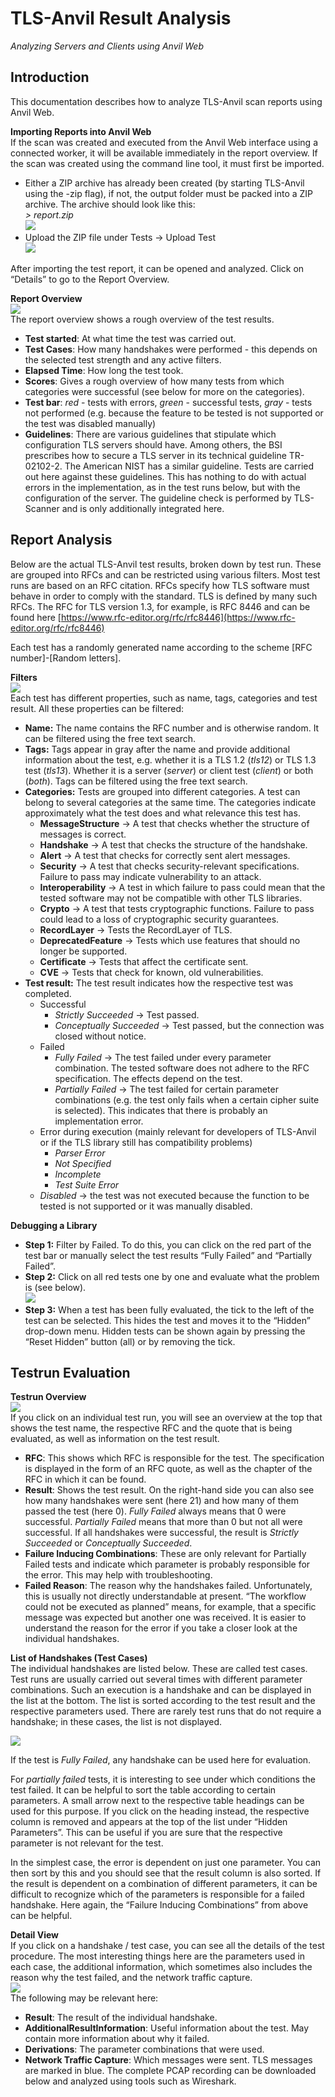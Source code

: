 # TLS-Anvil Result Analysis

*Analyzing Servers and Clients using Anvil Web*

## Introduction

This documentation describes how to analyze TLS-Anvil scan reports using Anvil Web.

**Importing Reports into Anvil Web**  
If the scan was created and executed from the Anvil Web interface using a connected worker, it will be available immediately in the report overview. If the scan was created using the command line tool, it must first be imported.

* Either a ZIP archive has already been created (by starting TLS-Anvil using the \-zip flag), if not, the output folder must be packed into a ZIP archive. The archive should look like this:  
  *\> report.zip*  
  ![](/img/result-analysis/report-file-structure.png)
* Upload the ZIP file under Tests → Upload Test  
  ![](/img/result-analysis/report-list.png)

After importing the test report, it can be opened and analyzed. Click on “Details” to go to the Report Overview.

**Report Overview**  
**![](/img/result-analysis/report-overview.png)**  
The report overview shows a rough overview of the test results.

* **Test started**: At what time the test was carried out.
* **Test Cases**: How many handshakes were performed \- this depends on the selected test strength and any active filters.
* **Elapsed Time**: How long the test took.
* **Scores**: Gives a rough overview of how many tests from which categories were successful (see below for more on the categories).
* **Test bar**: *red* \- tests with errors, *green* \- successful tests, *gray* \- tests not performed (e.g. because the feature to be tested is not supported or the test was disabled manually)
* **Guidelines**: There are various guidelines that stipulate which configuration TLS servers should have. Among others, the BSI prescribes how to secure a TLS server in its technical guideline TR-02102-2. The American NIST has a similar guideline. Tests are carried out here against these guidelines. This has nothing to do with actual errors in the implementation, as in the test runs below, but with the configuration of the server. The guideline check is performed by TLS-Scanner and is only additionally integrated here.

## Report Analysis

Below are the actual TLS-Anvil test results, broken down by test run. These are grouped into RFCs and can be restricted using various filters. Most test runs are based on an RFC citation. RFCs specify how TLS software must behave in order to comply with the standard. TLS is defined by many such RFCs. The RFC for TLS version 1.3, for example, is RFC 8446 and can be found here [https://www.rfc-editor.org/rfc/rfc8446](https://www.rfc-editor.org/rfc/rfc8446)

Each test has a randomly generated name according to the scheme \[RFC number\]-\[Random letters\].

**Filters**  
**![](/img/result-analysis/filters.png)**  
Each test has different properties, such as name, tags, categories and test result. All these properties can be filtered:

* **Name:** The name contains the RFC number and is otherwise random. It can be filtered using the free text search.
* **Tags:** Tags appear in gray after the name and provide additional information about the test, e.g. whether it is a TLS 1.2 (*tls12*) or TLS 1.3 test (*tls13*). Whether it is a server (*server*) or client test (*client*) or both (*both*). Tags can be filtered using the free text search.
* **Categories:** Tests are grouped into different categories. A test can belong to several categories at the same time. The categories indicate approximately what the test does and what relevance this test has.
    * **MessageStructure** → A test that checks whether the structure of messages is correct.
    * **Handshake** → A test that checks the structure of the handshake.
    * **Alert** → A test that checks for correctly sent alert messages.
    * **Security** → A test that checks security-relevant specifications. Failure to pass may indicate vulnerability to an attack.
    * **Interoperability** → A test in which failure to pass could mean that the tested software may not be compatible with other TLS libraries.
    * **Crypto** → A test that tests cryptographic functions. Failure to pass could lead to a loss of cryptographic security guarantees.
    * **RecordLayer** → Tests the RecordLayer of TLS.
    * **DeprecatedFeature** → Tests which use features that should no longer be supported.
    * **Certificate** → Tests that affect the certificate sent.
    * **CVE** → Tests that check for known, old vulnerabilities.
* **Test result:** The test result indicates how the respective test was completed.
    * Successful
        * *Strictly Succeeded* → Test passed.
        * *Conceptually Succeeded* → Test passed, but the connection was closed without notice.
    * Failed
        * *Fully Failed* → The test failed under every parameter combination. The tested software does not adhere to the RFC specification. The effects depend on the test.
        * *Partially Failed* → The test failed for certain parameter combinations (e.g. the test only fails when a certain cipher suite is selected). This indicates that there is probably an implementation error.
    * Error during execution (mainly relevant for developers of TLS-Anvil or if the TLS library still has compatibility problems)
        * *Parser Error*
        * *Not Specified*
        * *Incomplete*
        * *Test Suite Error*
    * *Disabled* → the test was not executed because the function to be tested is not supported or it was manually disabled.

**Debugging a Library**

* **Step 1:** Filter by Failed. To do this, you can click on the red part of the test bar or manually select the test results “Fully Failed” and “Partially Failed”.
* **Step 2:** Click on all red tests one by one and evaluate what the problem is (see below).  
  ![](/img/result-analysis/testrun-list.png)
* **Step 3:** When a test has been fully evaluated, the tick to the left of the test can be selected. This hides the test and moves it to the “Hidden” drop-down menu. Hidden tests can be shown again by pressing the “Reset Hidden” button (all) or by removing the tick.

## Testrun Evaluation

**Testrun Overview**  
![](/img/result-analysis/testrun-overview.png)  
If you click on an individual test run, you will see an overview at the top that shows the test name, the respective RFC and the quote that is being evaluated, as well as information on the test result.

* **RFC**: This shows which RFC is responsible for the test. The specification is displayed in the form of an RFC quote, as well as the chapter of the RFC in which it can be found.
* **Result**: Shows the test result. On the right-hand side you can also see how many handshakes were sent (here 21\) and how many of them passed the test (here 0). *Fully Failed* always means that 0 were successful. *Partially Failed* means that more than 0 but not all were successful. If all handshakes were successful, the result is *Strictly Succeeded* or *Conceptually Succeeded*.
* **Failure Inducing Combinations**: These are only relevant for Partially Failed tests and indicate which parameter is probably responsible for the error. This may help with troubleshooting.
* **Failed Reason**: The reason why the handshakes failed. Unfortunately, this is usually not directly understandable at present. “The workflow could not be executed as planned” means, for example, that a specific message was expected but another one was received. It is easier to understand the reason for the error if you take a closer look at the individual handshakes.

**List of Handshakes (Test Cases)**  
The individual handshakes are listed below. These are called test cases. Test runs are usually carried out several times with different parameter combinations. Such an execution is a handshake and can be displayed in the list at the bottom. The list is sorted according to the test result and the respective parameters used. There are rarely test runs that do not require a handshake; in these cases, the list is not displayed.

![](/img/result-analysis/testcase-list.png)

If the test is *Fully Failed*, any handshake can be used here for evaluation.

For *partially failed* tests, it is interesting to see under which conditions the test failed. It can be helpful to sort the table according to certain parameters. A small arrow next to the respective table headings can be used for this purpose. If you click on the heading instead, the respective column is removed and appears at the top of the list under “Hidden Parameters”. This can be useful if you are sure that the respective parameter is not relevant for the test.

In the simplest case, the error is dependent on just one parameter. You can then sort by this and you should see that the result column is also sorted. If the result is dependent on a combination of different parameters, it can be difficult to recognize which of the parameters is responsible for a failed handshake. Here again, the “Failure Inducing Combinations” from above can be helpful.

**Detail View**  
If you click on a handshake / test case, you can see all the details of the test procedure. The most interesting things here are the parameters used in each case, the additional information, which sometimes also includes the reason why the test failed, and the network traffic capture.  
![](/img/result-analysis/testcase-details.png)  
The following may be relevant here:

* **Result**: The result of the individual handshake.
* **AdditionalResultInformation**: Useful information about the test. May contain more information about why it failed.
* **Derivations**: The parameter combinations that were used.
* **Network Traffic Capture**: Which messages were sent. TLS messages are marked in blue. The complete PCAP recording can be downloaded below and analyzed using tools such as Wireshark.